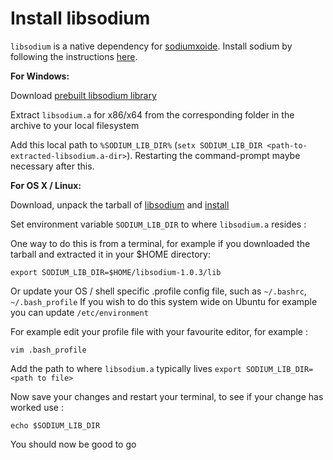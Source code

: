 # Install libsodium

`libsodium` is a native dependency for [sodiumxoide](https://github.com/dnaq/sodiumoxide). Install sodium by following the instructions [here](http://doc.libsodium.org/installation/index.html).

**For Windows:**

Download [prebuilt libsodium library](https://download.libsodium.org/libsodium/releases/libsodium-1.0.3-mingw.tar.gz)

Extract `libsodium.a` for x86/x64 from the corresponding folder in the archive to your local filesystem

Add this local path to `%SODIUM_LIB_DIR%` (`setx SODIUM_LIB_DIR <path-to-extracted-libsodium.a-dir>`). 
Restarting the command-prompt maybe necessary after this.

**For OS X / Linux:**

Download, unpack the tarball of [libsodium](https://download.libsodium.org/libsodium/releases/) and [install](https://download.libsodium.org/doc/installation/index.html)

Set environment variable `SODIUM_LIB_DIR` to where `libsodium.a` resides :

One way to do this is from a terminal, for example if you downloaded the tarball and extracted it in your $HOME directory:
```
export SODIUM_LIB_DIR=$HOME/libsodium-1.0.3/lib
```
Or update your OS / shell specific .profile config file, such as `~/.bashrc`, `~/.bash_profile` 
If you wish to do this system wide on Ubuntu for example you can update `/etc/environment`

For example edit your profile file with your favourite editor, for example :
```
vim .bash_profile
```

Add the path to where `libsodium.a` typically lives `export SODIUM_LIB_DIR=<path to file>` 

Now save your changes and restart your terminal, to see if your change has worked use :
```
echo $SODIUM_LIB_DIR
```

You should now be good to go

